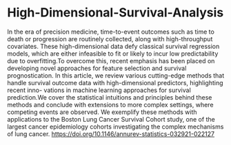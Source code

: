 # High-Dimensional-Survival-Analysis
In the era of precision medicine, time-to-event outcomes such as time to death or progression are routinely collected, along with high-throughput covariates. These high-dimensional data defy classical survival regression models, which are either infeasible to fit or likely to incur low predictability
due to overfitting.To overcome this, recent emphasis has been placed on developing novel approaches for feature selection and survival prognostication.
In this article, we review various cutting-edge methods that handle survival outcome data with high-dimensional predictors, highlighting recent inno-
vations in machine learning approaches for survival prediction.We cover the statistical intuitions and principles behind these methods and conclude with
extensions to more complex settings, where competing events are observed.
We exemplify these methods with applications to the Boston Lung Cancer Survival Cohort study, one of the largest cancer epidemiology cohorts
investigating the complex mechanisms of lung cancer.
https://doi.org/10.1146/annurev-statistics-032921-022127
